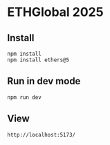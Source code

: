 # ETHGlobal 2025

## Install 

```
npm install
npm install ethers@5
```

## Run in dev mode

```
npm run dev
```

## View
`http://localhost:5173/`
